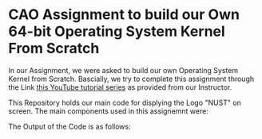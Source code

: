 # CAO Assignment to build our Own 64-bit Operating System Kernel From Scratch

In our Assignment, we were asked to build our own Operating System Kernel from Scratch.
Bascially, we try to complete this assignment through the Link [this YouTube tutorial series](https://www.youtube.com/playlist?list=PLZQftyCk7_SeZRitx5MjBKzTtvk0pHMtp) as provided from our Instructor.

This Repository holds our main code for displying the Logo "NUST" on screen.
The main components used in this assignemnt were:


The Output of the Code is as follows:


